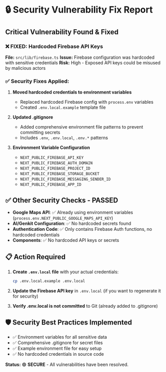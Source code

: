 # 🔒 Security Vulnerability Fix Report

## Critical Vulnerability Found & Fixed

### ❌ **FIXED: Hardcoded Firebase API Keys**
**File:** `src/lib/firebase.ts`
**Issue:** Firebase configuration was hardcoded with sensitive credentials
**Risk:** High - Exposed API keys could be misused by malicious actors

### ✅ **Security Fixes Applied:**

1. **Moved hardcoded credentials to environment variables**
   - Replaced hardcoded Firebase config with `process.env` variables
   - Created `.env.local.example` template file

2. **Updated .gitignore**
   - Added comprehensive environment file patterns to prevent committing secrets
   - Includes `.env`, `.env.local`, `.env.*` patterns

3. **Environment Variable Configuration**
   - `NEXT_PUBLIC_FIREBASE_API_KEY`
   - `NEXT_PUBLIC_FIREBASE_AUTH_DOMAIN`
   - `NEXT_PUBLIC_FIREBASE_PROJECT_ID`
   - `NEXT_PUBLIC_FIREBASE_STORAGE_BUCKET`
   - `NEXT_PUBLIC_FIREBASE_MESSAGING_SENDER_ID`
   - `NEXT_PUBLIC_FIREBASE_APP_ID`

## ✅ **Other Security Checks - PASSED**

- **Google Maps API**: ✅ Already using environment variables (`process.env.NEXT_PUBLIC_GOOGLE_MAPS_API_KEY`)
- **AI/Genkit Configuration**: ✅ No hardcoded secrets found
- **Authentication Code**: ✅ Only contains Firebase Auth functions, no hardcoded credentials
- **Components**: ✅ No hardcoded API keys or secrets

## 📋 **Action Required**

1. **Create `.env.local` file** with your actual credentials:
   ```bash
   cp .env.local.example .env.local
   ```

2. **Update the Firebase API key** in `.env.local` (if you want to regenerate it for security)

3. **Verify .env.local is not committed** to Git (already added to .gitignore)

## 🛡️ **Security Best Practices Implemented**

- ✅ Environment variables for all sensitive data
- ✅ Comprehensive .gitignore for secret files
- ✅ Example environment file for easy setup
- ✅ No hardcoded credentials in source code

**Status:** 🟢 **SECURE** - All vulnerabilities have been resolved.
